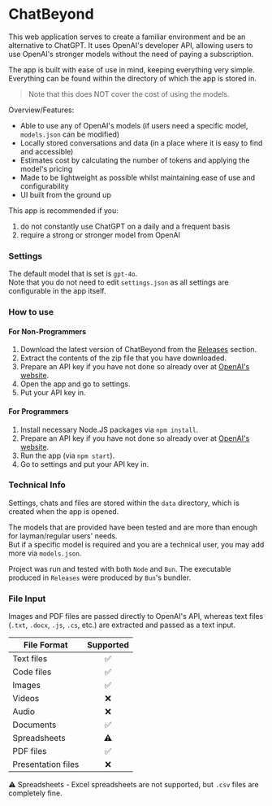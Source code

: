# ChatBeyond

This web application serves to create a familiar environment and be an alternative to ChatGPT. It uses OpenAI's developer API, allowing users to use OpenAI's stronger models without the need of paying a subscription.

The app is built with ease of use in mind, keeping everything very simple. Everything can be found within the directory of which the app is stored in.

> Note that this does NOT cover the cost of using the models.

Overview/Features:
- Able to use any of OpenAI's models (if users need a specific model, `models.json` can be modified)
- Locally stored conversations and data (in a place where it is easy to find and accessible)
- Estimates cost by calculating the number of tokens and applying the model's pricing
- Made to be lightweight as possible whilst maintaining ease of use and configurability
- UI built from the ground up

This app is recommended if you:
1. do not constantly use ChatGPT on a daily and a frequent basis
2. require a strong or stronger model from OpenAI

### Settings
The default model that is set is `gpt-4o`.
<br>
Note that you do not need to edit `settings.json` as all settings are configurable in the app itself.

### How to use
#### For Non-Programmers
1. Download the latest version of ChatBeyond from the [Releases](https://github.com/ditpowuh/chat-beyond/releases) section.
2. Extract the contents of the zip file that you have downloaded.
3. Prepare an API key if you have not done so already over at [OpenAI's website](https://platform.openai.com/).
4. Open the app and go to settings.
5. Put your API key in.

#### For Programmers
1. Install necessary Node.JS packages via `npm install`.
2. Prepare an API key if you have not done so already over at [OpenAI's website](https://platform.openai.com/).
3. Run the app (via `npm start`).
4. Go to settings and put your API key in.

### Technical Info
Settings, chats and files are stored within the `data` directory, which is created when the app is opened.

The models that are provided have been tested and are more than enough for layman/regular users' needs.
<br>
But if a specific model is required and you are a technical user, you may add more via `models.json`.

Project was run and tested with both `Node` and `Bun`. The executable produced in `Releases` were produced by `Bun`'s bundler.

### File Input
Images and PDF files are passed directly to OpenAI's API, whereas text files (`.txt`, `.docx`, `.js`, `.cs`, etc.) are extracted and passed as a text input.

|     File Format    | Supported |
| ------------------ | :-------: |
| Text files            | ✅ |
| Code files            | ✅ |
| Images                | ✅ |
| Videos                | ❌ |
| Audio                 | ❌ |
| Documents             | ✅ |
| Spreadsheets          | ⚠️ |
| PDF files             | ✅ |
| Presentation files    | ❌ |

⚠️ Spreadsheets - Excel spreadsheets are not supported, but `.csv` files are completely fine.

